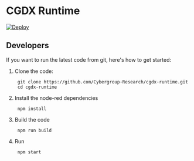 # CGDX Runtime
[![Deploy](https://www.herokucdn.com/deploy/button.svg)](https://heroku.com/deploy?template=https://github.com/Cybergroup-Research/cgdx-runtime)

## Developers

If you want to run the latest code from git, here's how to get started:

1. Clone the code:

        git clone https://github.com/Cybergroup-Research/cgdx-runtime.git
        cd cgdx-runtime

2. Install the node-red dependencies

        npm install

3. Build the code

        npm run build

4. Run

        npm start

